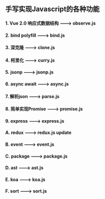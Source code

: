 ## 手写实现Javascript的各种功能

#### 1. Vue 2.0 响应式数据结构  ---> observe.js
#### 2. bind polyfill ---> bind.js
#### 3. 深克隆 ---> clone.js
#### 4. 柯里化 ---> curry.js
#### 5. jsonp ---> jsonp.js
#### 6. async await ---> async.js
#### 7. 解析json ---> parse.js
#### 8. 简单实现Promise ---> promise.js
#### 9. express ---> express.js
#### A. redux ---> redux.js  update
#### B. event ---> event.js
#### C. package ---> package.js
#### D. ast ---> ast.js
#### E. koa ---> koa.js
#### F. sort ---> sort.js